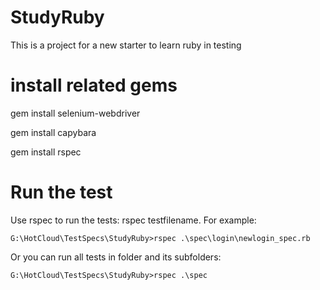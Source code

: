 # StudyRuby
This is a project for a new starter to learn ruby in testing

# install related gems
  gem install selenium-webdriver

  gem install capybara

  gem install rspec

# Run the test
Use rspec to run the tests: rspec testfilename. For example:

    G:\HotCloud\TestSpecs\StudyRuby>rspec .\spec\login\newlogin_spec.rb

Or you can run all tests in folder and its subfolders:

    G:\HotCloud\TestSpecs\StudyRuby>rspec .\spec

